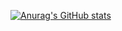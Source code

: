 [![Anurag's GitHub stats](https://github-readme-stats.vercel.app/api?username=juanncarloss)](https://github.com/anuraghazra/github-readme-stats)
